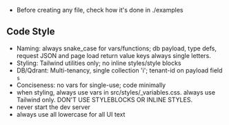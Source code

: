 - Before creating any file, check how it's done in ./examples

## Code Style

- Naming: always snake_case for vars/functions; db payload, type defs, request JSON and page load return value keys always single letters.
- Styling: Tailwind utilities only; no inline styles/style blocks
- DB/Qdrant: Multi-tenancy, single collection 'i';  tenant-id on payload field `s`
- Conciseness: no vars for single-use; code minimally
- when styling, always use vars in src/styles/_variables.css. always use Tailwind only. DON'T USE STYLEBLOCKS OR INLINE STYLES.
- never start the dev server
- always use all lowercase for all UI text